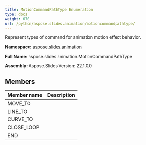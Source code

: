 ```yaml
---
title: MotionCommandPathType Enumeration
type: docs
weight: 670
url: /python/aspose.slides.animation/motioncommandpathtype/
---
```


Represent types of command for animation motion effect behavior.

**Namespace:** [aspose.slides.animation](/python/aspose.slides.animation/)

**Full Name:** aspose.slides.animation.MotionCommandPathType

**Assembly:**  Aspose.Slides Version: 22.1.0.0

## **Members**
|**Member name**|**Description**|
| :- | :- |
|MOVE_TO||
|LINE_TO||
|CURVE_TO||
|CLOSE_LOOP||
|END||
